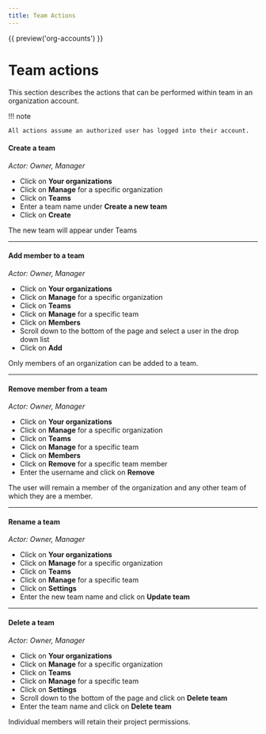 ```yaml
---
title: Team Actions
---
```


{{ preview('org-accounts') }}

# Team actions
This section describes the actions that can be performed within
team in an organization account.

!!! note

    All actions assume an authorized user has logged into their account.

#### Create a team

*Actor: Owner, Manager*

* Click on **Your organizations**
* Click on **Manage** for a specific organization
* Click on **Teams**
* Enter a team name under **Create a new team**
* Click on **Create**

The new team will appear under Teams

---

#### Add member to a team

*Actor: Owner, Manager*

* Click on **Your organizations**
* Click on **Manage** for a specific organization
* Click on **Teams**
* Click on **Manage** for a specific team
* Click on **Members**
* Scroll down to the bottom of the page and select a user
in the drop down list
* Click on **Add**

Only members of an organization can be added to a team.

---

#### Remove member from a team

*Actor: Owner, Manager*

* Click on **Your organizations**
* Click on **Manage** for a specific organization
* Click on **Teams**
* Click on **Manage** for a specific team
* Click on **Members**
* Click on **Remove** for a specific team member
* Enter the username and click on **Remove**

The user will remain a member of the organization and any
other team of which they are a member.

---

#### Rename a team

*Actor: Owner, Manager*

* Click on **Your organizations**
* Click on **Manage** for a specific organization
* Click on **Teams**
* Click on **Manage** for a specific team
* Click on **Settings**
* Enter the new team name and click on **Update team**

---

#### Delete a team

*Actor: Owner, Manager*

* Click on **Your organizations**
* Click on **Manage** for a specific organization
* Click on **Teams**
* Click on **Manage** for a specific team
* Click on **Settings**
* Scroll down to the bottom of the page and click on **Delete team**
* Enter the team name and click on **Delete team**

Individual members will retain their project permissions.
